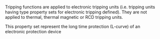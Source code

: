 Tripping functions are applied to electronic tripping units (i.e. tripping units having type property sets for electronic tripping defined). They are not applied to thermal, thermal magnetic or RCD tripping units.

<!-- end of short definition -->

This property set represent the long time protection (L-curve) of an electronic protection device
